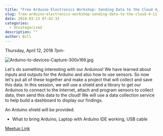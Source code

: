```yaml
---
title: "Free Arduino Electronics Workshop: Sending Data to the Cloud 4/11"
slug: free-arduino-electronics-workshop-sending-data-to-the-cloud-4-11
date: 2018-03-23 07:42:33
categories:
  - Uncategorized
description: ""
author: Bill
---
```



Thursday, April 12, 2018 7pm-

![Arduino-to-devices-Capture-300x169.jpg](/uploads/2018/03/Arduino-to-devices-Capture-300x169.jpg)

Let's do something interesting with our Arduinos! We have learned about inputs and outputs for the Arduino and also how to use sensors. So now let's put all of these together and make a project that will collect and save this data. In this session, we will use a shield and a library to get our Arduinos to connect to the Internet, attach and program sensors to collect data, then send this data to the cloud! We will use a data collection service to help build a dashboard to display our findings.

An Arduino shield will be provided.

- What to bring Arduino, Laptop with Arduino IDE working, USB cable

[Meetup Link](https://www.meetup.com/CT-Hackerspace/events/248262327/)
